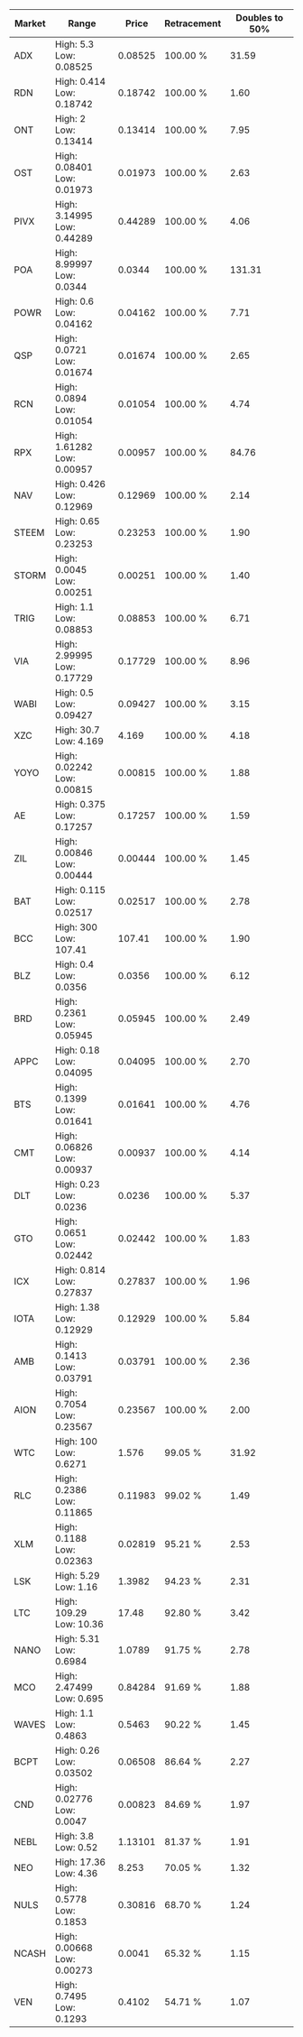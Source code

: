 | Market | Range | Price| Retracement | Doubles to 50% |
| --- | --- | --- | --- | --- |
| ADX | High: 5.3<br />Low: 0.08525 | 0.08525 | 100.00 % | 31.59 |
| RDN | High: 0.414<br />Low: 0.18742 | 0.18742 | 100.00 % | 1.60 |
| ONT | High: 2<br />Low: 0.13414 | 0.13414 | 100.00 % | 7.95 |
| OST | High: 0.08401<br />Low: 0.01973 | 0.01973 | 100.00 % | 2.63 |
| PIVX | High: 3.14995<br />Low: 0.44289 | 0.44289 | 100.00 % | 4.06 |
| POA | High: 8.99997<br />Low: 0.0344 | 0.0344 | 100.00 % | 131.31 |
| POWR | High: 0.6<br />Low: 0.04162 | 0.04162 | 100.00 % | 7.71 |
| QSP | High: 0.0721<br />Low: 0.01674 | 0.01674 | 100.00 % | 2.65 |
| RCN | High: 0.0894<br />Low: 0.01054 | 0.01054 | 100.00 % | 4.74 |
| RPX | High: 1.61282<br />Low: 0.00957 | 0.00957 | 100.00 % | 84.76 |
| NAV | High: 0.426<br />Low: 0.12969 | 0.12969 | 100.00 % | 2.14 |
| STEEM | High: 0.65<br />Low: 0.23253 | 0.23253 | 100.00 % | 1.90 |
| STORM | High: 0.0045<br />Low: 0.00251 | 0.00251 | 100.00 % | 1.40 |
| TRIG | High: 1.1<br />Low: 0.08853 | 0.08853 | 100.00 % | 6.71 |
| VIA | High: 2.99995<br />Low: 0.17729 | 0.17729 | 100.00 % | 8.96 |
| WABI | High: 0.5<br />Low: 0.09427 | 0.09427 | 100.00 % | 3.15 |
| XZC | High: 30.7<br />Low: 4.169 | 4.169 | 100.00 % | 4.18 |
| YOYO | High: 0.02242<br />Low: 0.00815 | 0.00815 | 100.00 % | 1.88 |
| AE | High: 0.375<br />Low: 0.17257 | 0.17257 | 100.00 % | 1.59 |
| ZIL | High: 0.00846<br />Low: 0.00444 | 0.00444 | 100.00 % | 1.45 |
| BAT | High: 0.115<br />Low: 0.02517 | 0.02517 | 100.00 % | 2.78 |
| BCC | High: 300<br />Low: 107.41 | 107.41 | 100.00 % | 1.90 |
| BLZ | High: 0.4<br />Low: 0.0356 | 0.0356 | 100.00 % | 6.12 |
| BRD | High: 0.2361<br />Low: 0.05945 | 0.05945 | 100.00 % | 2.49 |
| APPC | High: 0.18<br />Low: 0.04095 | 0.04095 | 100.00 % | 2.70 |
| BTS | High: 0.1399<br />Low: 0.01641 | 0.01641 | 100.00 % | 4.76 |
| CMT | High: 0.06826<br />Low: 0.00937 | 0.00937 | 100.00 % | 4.14 |
| DLT | High: 0.23<br />Low: 0.0236 | 0.0236 | 100.00 % | 5.37 |
| GTO | High: 0.0651<br />Low: 0.02442 | 0.02442 | 100.00 % | 1.83 |
| ICX | High: 0.814<br />Low: 0.27837 | 0.27837 | 100.00 % | 1.96 |
| IOTA | High: 1.38<br />Low: 0.12929 | 0.12929 | 100.00 % | 5.84 |
| AMB | High: 0.1413<br />Low: 0.03791 | 0.03791 | 100.00 % | 2.36 |
| AION | High: 0.7054<br />Low: 0.23567 | 0.23567 | 100.00 % | 2.00 |
| WTC | High: 100<br />Low: 0.6271 | 1.576 | 99.05 % | 31.92 |
| RLC | High: 0.2386<br />Low: 0.11865 | 0.11983 | 99.02 % | 1.49 |
| XLM | High: 0.1188<br />Low: 0.02363 | 0.02819 | 95.21 % | 2.53 |
| LSK | High: 5.29<br />Low: 1.16 | 1.3982 | 94.23 % | 2.31 |
| LTC | High: 109.29<br />Low: 10.36 | 17.48 | 92.80 % | 3.42 |
| NANO | High: 5.31<br />Low: 0.6984 | 1.0789 | 91.75 % | 2.78 |
| MCO | High: 2.47499<br />Low: 0.695 | 0.84284 | 91.69 % | 1.88 |
| WAVES | High: 1.1<br />Low: 0.4863 | 0.5463 | 90.22 % | 1.45 |
| BCPT | High: 0.26<br />Low: 0.03502 | 0.06508 | 86.64 % | 2.27 |
| CND | High: 0.02776<br />Low: 0.0047 | 0.00823 | 84.69 % | 1.97 |
| NEBL | High: 3.8<br />Low: 0.52 | 1.13101 | 81.37 % | 1.91 |
| NEO | High: 17.36<br />Low: 4.36 | 8.253 | 70.05 % | 1.32 |
| NULS | High: 0.5778<br />Low: 0.1853 | 0.30816 | 68.70 % | 1.24 |
| NCASH | High: 0.00668<br />Low: 0.00273 | 0.0041 | 65.32 % | 1.15 |
| VEN | High: 0.7495<br />Low: 0.1293 | 0.4102 | 54.71 % | 1.07 |
